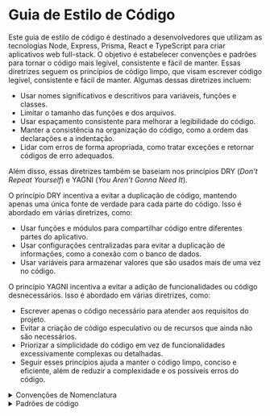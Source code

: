 # Guia de Estilo de Código

Este guia de estilo de código é destinado a desenvolvedores que utilizam as tecnologias Node, Express, Prisma, React e TypeScript para criar aplicativos web full-stack. O objetivo é estabelecer convenções e padrões para tornar o código mais legível, consistente e fácil de manter. Essas diretrizes seguem os princípios de código limpo, que visam escrever código legível, consistente e fácil de manter. Algumas dessas diretrizes incluem:

- Usar nomes significativos e descritivos para variáveis, funções e classes.
- Limitar o tamanho das funções e dos arquivos.
- Usar espaçamento consistente para melhorar a legibilidade do código.
- Manter a consistência na organização do código, como a ordem das declarações e a indentação.
- Lidar com erros de forma apropriada, como tratar exceções e retornar códigos de erro adequados.

Além disso, essas diretrizes também se baseiam nos princípios DRY (*Don't Repeat Yourself*) e YAGNI (*You Aren't Gonna Need It*).

O princípio DRY incentiva a evitar a duplicação de código, mantendo apenas uma única fonte de verdade para cada parte do código. Isso é abordado em várias diretrizes, como:

- Usar funções e módulos para compartilhar código entre diferentes partes do aplicativo.
- Usar configurações centralizadas para evitar a duplicação de informações, como a conexão com o banco de dados.
- Usar variáveis para armazenar valores que são usados mais de uma vez no código.

O princípio YAGNI incentiva a evitar a adição de funcionalidades ou código desnecessários. Isso é abordado em várias diretrizes, como:

- Escrever apenas o código necessário para atender aos requisitos do projeto.
- Evitar a criação de código especulativo ou de recursos que ainda não são necessários.
- Priorizar a simplicidade do código em vez de funcionalidades excessivamente complexas ou detalhadas.
- Seguir esses princípios ajuda a manter o código limpo, conciso e eficiente, além de reduzir a complexidade e os possíveis erros do código.

<details>
  <summary>Convenções de Nomenclatura</summary> 
  
  ## Nomes de variáveis, funções e classes devem ser escritos em camelCase, começando com letra minúscula.
  
  Exemplo: 
  
  ```typescript
  const minhaVariavel = 42

  function minhaFuncao() {
    // ...
   }

  class minhaClasse {
    // ...
  }     
  ```
  
  ## Nomes de constantes devem ser escritos em UPPERCASE, separando as palavras com underline.
  
  Exemplo: 
  
  ```typescript
    const MINHA_CONSTANTE = 3.1415
  ```
  
  ## Nomes de tipos devem ser escritos em PascalCase.
  
  Exemplo: 
  
  ```typescript
    type MeuTipo = {
      // ...
  }
 ```
  
  ## Nomes de arquivos devem ser escritos em kebab-case.
  
  Exemplo: 
  
  ```css
    meu-arquivo.ts
 ```
  
</details>

<details>
  <summary>Padrões de código</summary>  
  
  
  ## Use declarações de importação e exportação padrão.
  
  Exemplo: 
  
  ```typescript
    // meu-arquivo.ts
      export function minhaFuncao() {
        // ...
      }
    }
 ```
  
  ```typescript
    // outro-arquivo.ts
    import { minhaFuncao } from "./meu-arquivo"
   ```
  
  
  ## Use a sintaxe de objeto literal para criar objetos.
  
  Exemplo: 
  
  ```typescript
      const meuObjeto = {
          propriedade1: "valor1",
          propriedade2: "valor2",
      }
 ```
  
  
  ## Use a sintaxe de array literal para criar arrays.
  
  Exemplo: 
  
  ```typescript
     const meuArray = ["valor1", "valor2"]
 ```
  
  ## Use a sintaxe de template string para interpolar strings.
  
  Exemplo: 
  
  ```typescript
      const meuNumero = 22
      console.log(`O número é ${meuNumero}.`)
 ```
  
  ## Use o operador spread (...) para mesclar objetos e arrays.
  
  Exemplo: 
  
  ```typescript
      const objeto1 = { propriedade1: "valor1" }
      const objeto2 = { propriedade2: "valor2" }
      const meuObjeto = { ...objeto1, ...objeto2 }
      console.log(meuObjeto) // { propriedade1: "valor1", propriedade2: "valor2" }

      const array1 = ["valor1"]
      const array2 = ["valor2"]
      const meuArray = [...array1, ...array2]
      console.log(meuArray) // ["valor1", "valor2"]
 ```
  
  ## Use o padrão de projeto de módulo para estruturar o código.
  
  Exemplo: 
  
  ```css
        src/
          components/
            meu-componente/
              index.tsx
              meu-componente.tsx
          models/
            meu-modelo.ts
          services/
            meu-servico.ts
          utils/
            minha-util.ts
          app.tsx
 ```
  
  ## Use o padrão de código assíncrono para trabalhar com chamadas assíncronas.
  
  ### Use a palavra-chave "async" para definir funções assíncronas.
  
  Exemplo: 
  
  ```typescript
      async function minhaFuncaoAssincrona() {
        // ...
      }
 ```
  
  ### Use a palavra-chave "await" para esperar que uma chamada assíncrona seja concluída.
  
  Exemplo: 
  
  ```typescript
      async function minhaFuncaoAssincrona() {
        const resultado = await fetch("https://exemplo.com/api/dados")
        const json = await resultado.json()
        console.log(json)
      }
 ```
  
  ### Use o tratamento de erro para lidar com exceções em chamadas assíncronas.
  
  Exemplo: 
  
  ```typescript
      async function minhaFuncaoAssincrona() {
        try {
          const resultado = await fetch("https://exemplo.com/api/dados")
          const json = await resultado.json()
          console.log(json)
        } catch (erro) {
          console.error(erro)
        } finally {
          console.log("a promessa acabou!")
          }
      }
 ```
  
  ### Use a biblioteca "promisify" do Node para transformar funções que usam callbacks em funções que retornam promessas.
  
  Exemplo: 
  
  ```typescript
        import { promisify } from "util"
        import { readFile } from "fs"

        const leituraDoArquivo = promisify(readFile)

        async function meuPrograma() {
          try {
            const conteudo = await leituraDoArquivo("meu-arquivo.txt", "utf8")
            console.log(conteudo)
          } catch (erro) {
            console.error(erro)
          }
        }
 ```
  
  ### Use a biblioteca "async" do Node para executar tarefas assíncronas em paralelo.
  
  Exemplo: 
  
  ```typescript
      import { parallel } from "async"

      function tarefa1(callback) {
        // ...
      }

      function tarefa2(callback) {
        // ...
      }

      function tarefa3(callback) {
        // ...
      }

      parallel([tarefa1, tarefa2, tarefa3], (erro, resultados) => {
        if (erro) {
          console.error(erro)
        } else {
          console.log(resultados)
        }
      })
 ```
  
</details>
